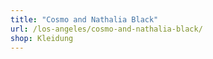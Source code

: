 ```yaml
---
title: "Cosmo and Nathalia Black"
url: /los-angeles/cosmo-and-nathalia-black/
shop: Kleidung
---
```

